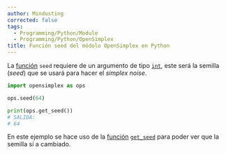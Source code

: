 ```yaml
---
author: Mindusting
corrected: false
tags:
  - Programming/Python/Module
  - Programming/Python/OpenSimplex
title: Función seed del módolo OpenSimplex en Python
---
```


La [función](../py_function.md) `seed` requiere de un argumento de tipo [`int`](../variables/py_int.md), este será la semilla (*seed*) que se usará para hacer el *simplex noise*.

```py
import opensimplex as ops

ops.seed(64)

print(ops.get_seed())
# SALIDA:
# 64
```

En este ejemplo se hace uso de la [función](../py_function.md) [`get_seed`](py_opensimplex_get_seed.md) para poder ver que la semilla sí a cambiado.

